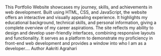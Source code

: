 This Portfolio Website showcases my journey, skills, and achievements in web development. Built using HTML, CSS, and JavaScript, the website offers an interactive and visually appealing experience. It highlights my educational background, technical skills, and personal information, giving a complete overview of my career aspirations. The site reflects my ability to design and develop user-friendly interfaces, combining responsive layouts and functionality. It serves as a platform to demonstrate my proficiency in front-end web development and provides a window into who I am as a developer.... Author Aakriti Agrahari 

